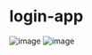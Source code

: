 # login-app

![image](https://user-images.githubusercontent.com/79696588/194639382-31a398ad-7225-42a6-be8f-3d21a8f7b225.png)
![image](https://user-images.githubusercontent.com/79696588/194639605-32d16095-723b-40c5-9fb9-cf9235a1f3db.png)
